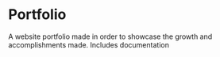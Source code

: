 # Portfolio
A website portfolio made in order to showcase the growth and accomplishments made. Includes documentation
